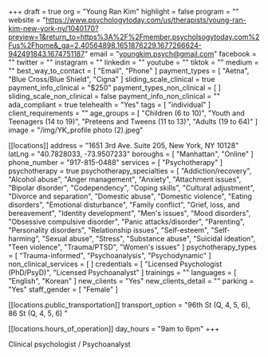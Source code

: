+++
draft = true
org = "Young Ran Kim"
highlight = false
program = ""
website = "https://www.psychologytoday.com/us/therapists/young-ran-kim-new-york-ny/1040170?preview=1&return_to=https%3A%2F%2Fmember.psycholsogytoday.com%2Fus%2Fhome&_ga=2.40564898.1651876229.1677266624-942491843.1674751187"
email = "youngkim.psych@gmail.com"
facebook = ""
twitter = ""
instagram = ""
linkedin = ""
youtube = ""
tiktok = ""
medium = ""
best_way_to_contact = [ "Email", "Phone" ]
payment_types = [ "Aetna", "Blue Cross/Blue Shield", "Cigna" ]
sliding_scale_clinical = true
payment_info_clinical = "$250"
payment_types_non_clinical = [ ]
sliding_scale_non_clinical = false
payment_info_non_clinical = ""
ada_compliant = true
telehealth = "Yes"
tags = [ "individual" ]
client_requirements = ""
age_groups = [
  "Children (6 to 10)",
  "Youth and Teenagers (14 to 19)",
  "Preteens and Tweens (11 to 13)",
  "Adults (19 to 64)"
]
image = "/img/YK_profile photo (2).jpeg"

[[locations]]
address = "1651 3rd Ave. Suite 205, New York, NY 10128"
latLng = "40.7828033, -73.9507233"
boroughs = [ "Manhattan", "Online" ]
phone_number = "917-815-0488"
services = [ "Psychotherapy" ]
psychotherapy = true
psychotherapy_specialties = [
  "Addiction/recovery",
  "Alcohol abuse",
  "Anger management",
  "Anxiety",
  "Attachment issues",
  "Bipolar disorder",
  "Codependency",
  "Coping skills",
  "Cultural adjustment",
  "Divorce and separation",
  "Domestic abuse",
  "Domestic violence",
  "Eating disorders",
  "Emotional disturbance",
  "Family conflict",
  "Grief, loss, and bereavement",
  "Identity development",
  "Men's issues",
  "Mood disorders",
  "Obsessive compulsive disorder",
  "Panic attacks/disorder",
  "Parenting",
  "Personality disorders",
  "Relationship issues",
  "Self-esteem",
  "Self-harming",
  "Sexual abuse",
  "Stress",
  "Substance abuse",
  "Suicidal ideation",
  "Teen violence",
  "Trauma/PTSD",
  "Women's issues"
]
psychotherapy_types = [ "Trauma-informed", "Psychoanalysis", "Psychodynamic" ]
non_clinical_services = [ ]
credentials = [ "Licensed Psychologist (PhD/PsyD)", "Licensed Psychoanalyst" ]
trainings = ""
languages = [ "English", "Korean" ]
new_clients = "Yes"
new_clients_detail = ""
parking = "Yes"
staff_gender = [ "Female" ]

  [[locations.public_transportation]]
  transport_option = "96th St (Q, 4, 5, 6), 86 St (Q, 4, 5, 6) "

  [[locations.hours_of_operation]]
  day_hours = "9am to 6pm"
+++

Clinical psychologist / Psychoanalyst 
